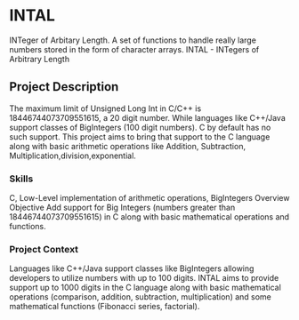 # INTAL
INTeger of Arbitary Length. A set of functions to handle really large numbers stored in the form of character arrays.
INTAL - INTegers of Arbitrary Length 
## Project Description 
The maximum limit of Unsigned Long Int in C/C++ is 18446744073709551615, a 20 digit number. While languages like C++/Java support classes of BigIntegers (100 digit numbers). C by default has no such support. This project aims to bring that support to the C language 
along with basic arithmetic operations like Addition, Subtraction, Multiplication,division,exponential. 

### Skills 
C, Low-Level implementation of arithmetic operations, BigIntegers 
Overview 
Objective 
Add support for Big Integers (numbers greater than 18446744073709551615) in C along with basic mathematical operations and functions.

### Project Context 


Languages like C++/Java support classes like BigIntegers allowing developers to utilize numbers with up to 100 digits. INTAL aims to provide support up to 1000 digits in the C language along with basic mathematical operations (comparison, addition, subtraction, multiplication) and some mathematical functions (Fibonacci series, factorial). 

